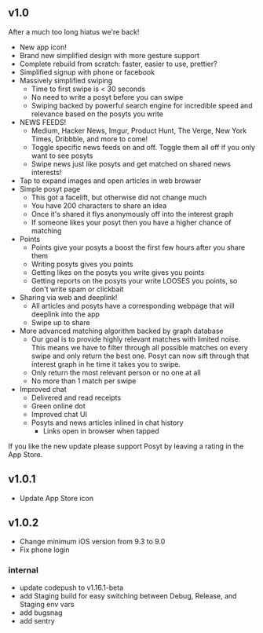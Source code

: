 ## v1.0

After a much too long hiatus we're back!

- New app icon!
- Brand new simplified design with more gesture support
- Complete rebuild from scratch: faster, easier to use, prettier?
- Simplified signup with phone or facebook
- Massively simplified swiping
  - Time to first swipe is < 30 seconds
  - No need to write a posyt before you can swipe
  - Swiping backed by powerful search engine for incredible speed and relevance based on the posyts you write
- NEWS FEEDS!
  - Medium, Hacker News, Imgur, Product Hunt, The Verge, New York Times, Dribbble, and more to come!
  - Toggle specific news feeds on and off. Toggle them all off if you only want to see posyts
  - Swipe news just like posyts and get matched on shared news interests!
- Tap to expand images and open articles in web browser
- Simple posyt page
  - This got a facelift, but otherwise did not change much
  - You have 200 characters to share an idea
  - Once it's shared it flys anonymously off into the interest graph
  - If someone likes your posyt then you have a higher chance of matching
- Points
  - Points give your posyts a boost the first few hours after you share them
  - Writing posyts gives you points
  - Getting likes on the posyts you write gives you points
  - Getting reports on the posyts your write LOOSES you points, so don't write spam or clickbait
- Sharing via web and deeplink!
  - All articles and posyts have a corresponding webpage that will deeplink into the app
  - Swipe up to share
- More advanced matching algorithm backed by graph database
  - Our goal is to provide highly relevant matches with limited noise. This means we have to filter through all possible matches on every swipe and only return the best one. Posyt can now sift through that interest graph in he time it takes you to swipe.
  - Only return the most relevant person or no one at all
  - No more than 1 match per swipe
- Improved chat
  - Delivered and read receipts
  - Green online dot
  - Improved chat UI
  - Posyts and news articles inlined in chat history
    - Links open in browser when tapped

If you like the new update please support Posyt by leaving a rating in the App Store.


## v1.0.1

- Update App Store icon


## v1.0.2

- Change minimum iOS version from 9.3 to 9.0
- Fix phone login

### internal

- update codepush to v1.16.1-beta
- add Staging build for easy switching between Debug, Release, and Staging env vars
- add bugsnag
- add sentry
